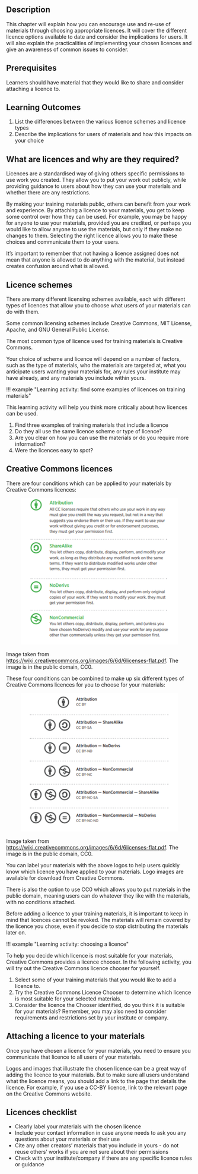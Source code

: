 ## Description

This chapter will explain how you can encourage use and re-use of materials through choosing appropriate licences. It will cover the different licence options available to date and consider the implications for users. It will also explain the practicalities of implementing your chosen licences and give an awareness of common issues to consider. 

## Prerequisites

Learners should have material that they would like to share and consider attaching a licence to. 

## Learning Outcomes

1. List the differences between the various licence schemes and licence types
2. Describe the implications for users of materials and how this impacts on your choice

## What are licences and why are they required?

Licences are a standardised way of giving others specific permissions to use work you created. They allow you to put your work out publicly, while providing guidance to users about how they can use your materials and whether there are any restrictions. 

By making your training materials public, others can benefit from your work and experience. By attaching a licence to your materials, you get to keep some control over how they can be used. For example, you may be happy for anyone to use your materials, provided you are credited, or perhaps you would like to allow anyone to use the materials, but only if they make no changes to them. Selecting the right licence allows you to make these choices and communicate them to your users.

It’s important to remember that not having a licence assigned does not mean that anyone is allowed to do anything with the material, but instead creates confusion around what is allowed.

## Licence schemes

There are many different licensing schemes available, each with different types of licences that allow you to choose what users of your materials can do with them.

Some common licensing schemes include Creative Commons, MIT License, Apache, and GNU General Public License.

The most common type of licence used for training materials is Creative Commons.

Your choice of scheme and licence will depend on a number of factors, such as the type of materials, who the materials are targeted at, what you anticipate users wanting your materials for, any rules your institute may have already, and any materials you include within yours. 

!!! example "Learning activity: find some examples of licences on training materials"

This learning activity will help you think more critically about how licences can be used.

1. Find three examples of training materials that include a licence
2. Do they all use the same licence scheme or type of licence? 
3. Are you clear on how you can use the materials or do you require more information?
4. Were the licences easy to spot?

## Creative Commons licences

There are four conditions which can be applied to your materials by Creative Commons licences:

<figure>
  <img src="docs/assets/images/FourLicenceConditions.png" width="600"/>
</figure>

Image taken from https://wiki.creativecommons.org/images/6/6d/6licenses-flat.pdf. The image is in the public domain, CC0. 

These four conditions can be combined to make up six different types of Creative Commons licences for you to choose for your materials:

<figure>
  <img src="docs/assets/images/LicenceCombinations.png" width="600"/>
</figure>

Image taken from https://wiki.creativecommons.org/images/6/6d/6licenses-flat.pdf. The image is in the public domain, CC0. 

You can label your materials with the above logos to help users quickly know which licence you have applied to your materials. Logo images are available for download from Creative Commons. 

There is also the option to use CC0 which allows you to put materials in the public domain, meaning users can do whatever they like with the materials, with no conditions attached. 

Before adding a licence to your training materials, it is important to keep in mind that licences cannot be revoked. The materials will remain covered by the licence you chose, even if you decide to stop distributing the materials later on.

!!! example "Learning activity: choosing a licence"

To help you decide which licence is most suitable for your materials, Creative Commons provides a licence chooser. In the following activity, you will try out the Creative Commons licence chooser for yourself.

1. Select some of your training materials that you would like to add a licence to.
2. Try the Creative Commons Licence Chooser to determine which licence is most suitable for your selected materials.
3. Consider the licence the Chooser identified, do you think it is suitable for your materials? Remember, you may also need to consider requirements and restrictions set by your institute or company.

## Attaching a licence to your materials

Once you have chosen a licence for your materials, you need to ensure you communicate that licence to all users of your materials. 

Logos and images that illustrate the chosen licence can be a great way of adding the licence to your materials. But to make sure all users understand what the licence means, you should add a link to the page that details the licence. For example, if you use a CC-BY licence, link to the relevant page on the Creative Commons website.

## Licences checklist 

- Clearly label your materials with the chosen licence
- Include your contact information in case anyone needs to ask you any questions about your materials or their use 
- Cite any other creators’ materials that you include in yours - do not reuse others’ works if you are not sure about their permissions 
- Check with your institute/company if there are any specific licence rules or guidance 

